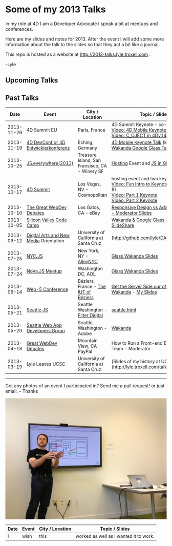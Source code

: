 # Some of my 2013 Talks

In my role at 4D I am a Developer Advocate I speak a bit at meetups and conferences.

Here are my slides and notes for 2013. After the event I will add some more information about the talk to the slides so that they act a bit like a journal.

This repo is hosted as a website at http://2013-talks.lyle.troxell.com .

-Lyle

## Upcoming Talks


## Past Talks
| Date |	Event	|	City / Location	|	Topic / Slides	|
|------|-------|-----------------|----------------|
|	2013-11-26	|	4D Summit EU	|	Paris, France	|	4D Summit Keynote - co-speaker <br/> [Video: 4D Mobile Keynote Talk](https://www.youtube.com/watch?v=q0Hun_sdwAU)	<br /> [Video: C_OJECT in 4Dv14](https://www.youtube.com/watch?v=XA4drYGgcnY&feature=em-upload_owner)|
|	2013-11-19	|	[4D DevConf or 4D Entwicklerkonferenz](http://www.4d.com/de/company/events/devcon2013.html)	|	Eching, Germany	|	[4D Mobile Keynote Talk](/media/2013-smmt-keynote-4D-Mobile.key) (keynote file)<br/> [Wakanda Google Glass Talk](4D_Entwicklerkonferenz.html)	|
|	2013-10-25	|	[ JS.everywhere(2013)](http://jseverywhere.org)	|	Treasure Island, San Fransisco, CA -  Winery SF	|	[Hosting](jse.html) Event and [JS in Glass](jse_glass.html) Talk |
|	2013-10-17	|	[4D Summit](http://www.4d.com/company/events/summit2013.html)	|	Los Vegas, NV - Cosmopolitan	|	hosting event and two keynotes <br />[Video: Fun Intro to Keynote](http://www.youtube.com/watch?v=4XtEk44PRm) (but add an 8) <br /> [Video: Part 1 Keynote](http://www.youtube.com/watch?v=qLHy96k9rfA)<br /> [Video: Part 2 Keynote](https://www.youtube.com/watch?v=M1ZELF0N5Yg)	|
|	2013-10-10	|	[The Great WebDev Debates](http://www.meetup.com/The-Great-WebDev-Debates/events/136998692/)	|	Los Gatos, CA - eBay	|	[Responsive Design vs Adaptive Design - Moderator Slides](ResponsiveAdaptive.html)	|
|	2013-10-05	|	[Silicon Valley Code Camp](http://www.siliconvalley-codecamp.com/Presenter/2013/Session/Lyle-Troxell-10271)	|		|	[Wakanda & Google Glass - html](CodeCamp.html) - [SlideShare](http://www.slideshare.net/troxell/code-camp-building-a-glass-app-with-wakanda)	|
|	2013-09-12	|	[Digital Arts and New Media](http://digitalarts.ucsc.edu) Orientation	|	University of California at Santa Cruz	|	[http://github.com/lyle/DANM.JOY]	|
|	2013-07-25	|	[NYC.JS](http://www.meetup.com/NYC-JS/events/127379472/)	|	New York, NY -	[AlleyNYC](http://alleynyc.com/)|	[Glass Wakanda Slides](NYCJS.html)	|
|	2013-07-24	|	[NoVa.JS Meetup](http://www.meetup.com/NoVaJS/events/127375722/)	|	Washington DC, AOL	|	[Glass Wakanda Slides](NoVaJS.html)	|
|	2013-06-14 	|	[Web-5 Conference](http://conf2013.web-5.org/)	|	Béziers, France	- [The IUT of Béziers](http://www.iutbeziers.univ-montp2.fr/) |	[Get the Server Side our of the Way with Wakanda](http://conf2013.web-5.org/speaker/lyle-troxell-get-the-server-side-out-of-the-way-with-wakanda/) - [My Slides](web-5.html)	|
|	2013-05-21	|	[Seattle JS](http://www.meetup.com/seattlejs/events/117660102/)	|	Seattle Washington - [Filter Digital](http://www.filterdigital.com)	|	[seattle.html](seattle.html)	|
|	2013-05-20	|	[Seattle Web App Developers Group](http://www.meetup.com/Seattle-Web-App-Developers-Group/events/115969082/)	|	Seattle, Washington	- Adobe|	[Wakanda](seattle.html)	|
|	2013-04-18	|	[Great WebDev Debates](http://www.meetup.com/The-Great-WebDev-Debates/events/106766052/)	|	Mountain View, CA - PayPal	|	How to Run a Front-end Engineering Team - Moderator	|
|	2013-03-19	|	Lyle Leaves UCSC	|	University of California at Santa Cruz	|	[Slides of my history at UCSC]](http://lyle.troxell.com/talks/2013/ucsc/)	|



---

Got any photos of an event I participated in? Send me a pull request! or just email. - Thanks

![Presenting at Seattle JS](photos/seattle/lyle_presenting_waf_600w.jpg "Lyle Troxell at Seattle JS")


| Date | Event | City / Location | Topic / Slides |
|------|-------|-----------------|----------------|
| I|wish|this|worked as well as I wanted it to work.|
